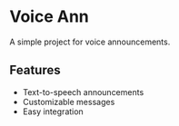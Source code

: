 # Voice Ann

A simple project for voice announcements.

## Features

- Text-to-speech announcements
- Customizable messages
- Easy integration